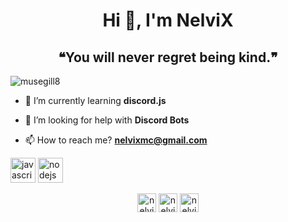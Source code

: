 <h1 align="center">Hi 👋, I'm NelviX</h1>
<h2 align="center">❝You will never regret being kind.❞</h2>
<p align="left"> <img src="https://komarev.com/ghpvc/?username=musegill8" alt="musegill8" /> </p>

- 🌱 I’m currently learning **discord.js**

- 🤝 I’m looking for help with **Discord Bots**

- 📫 How to reach me? **nelvixmc@gmail.com**

<p align="left"><img src="https://devicons.github.io/devicon/devicon.git/icons/javascript/javascript-original.svg" alt="javascript" width="40" height="40"/> <img src="https://devicons.github.io/devicon/devicon.git/icons/nodejs/nodejs-original-wordmark.svg" alt="nodejs" width="40" height="40"/></p><p align="center">
<a href="https://instagram.com/nelvixmc" target="blank"><img align="center" src="https://cdn.jsdelivr.net/npm/simple-icons@3.0.1/icons/instagram.svg" alt="nelvixmc" height="30" width="30" /></a>
<a href="https://www.youtube.com/channel/UCh4MpxE_NDWHiggfbIJSKAQ" target="blank"><img align="center" src="https://cdn.jsdelivr.net/npm/simple-icons@3.0.1/icons/youtube.svg" alt="nelvix" height="30" width="30" /></a>
<a href="https://discord.gg/z8kcjED" target="blank"><img align="center" src="https://cdn.jsdelivr.net/npm/simple-icons@3.0.1/icons/discord.svg" alt="nelvix" height="30" width="30" /></a>
</p>
</p>
